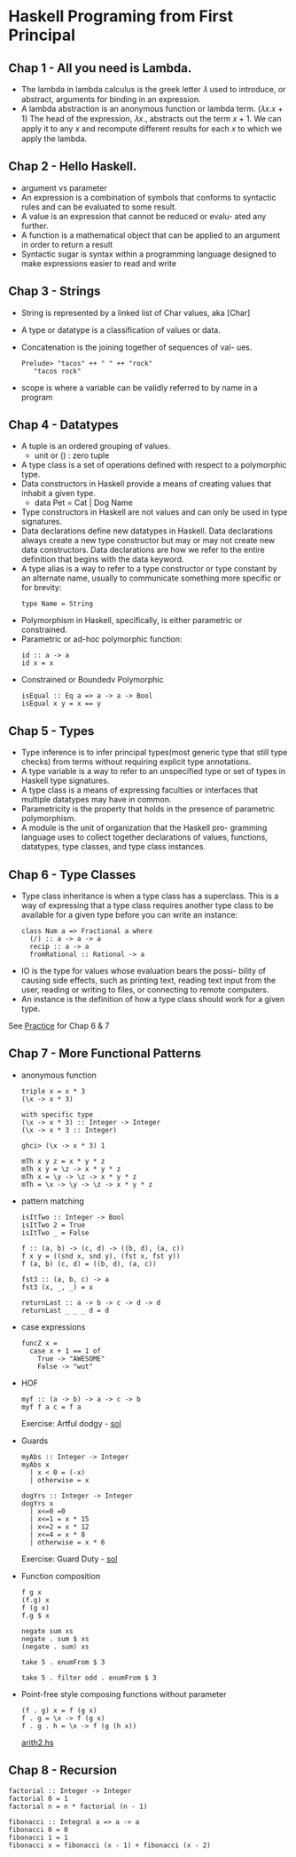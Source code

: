 # Haskell Programing from First Principal

## Chap 1 - All you need is Lambda. 

- The lambda in lambda calculus is the greek letter 𝜆 used to introduce, or abstract, arguments for binding in an expression.
- A lambda abstraction is an anonymous function or lambda term.
(𝜆𝑥.𝑥 + 1)
The head of the expression, 𝜆𝑥., abstracts out the term 𝑥 + 1. We can apply it to any 𝑥 and recompute different results for each 𝑥 to which we apply the lambda.

## Chap 2 - Hello Haskell.
- argument vs parameter
- An expression is a combination of symbols that conforms to syntactic rules and can be evaluated to some result.
- A value is an expression that cannot be reduced or evalu- ated any further. 
- A function is a mathematical object that can be applied to an argument in order to return a result
- Syntactic sugar is syntax within a programming language designed to make expressions easier to read and write

## Chap 3 - Strings
- String is represented by a linked list of Char values, aka [Char]
- A type or datatype is a classification of values or data.
- Concatenation is the joining together of sequences of val- ues.
  ```
  Prelude> "tacos" ++ " " ++ "rock"
     "tacos rock"
  ```

- scope is where a variable can be validly referred to by name in a program

## Chap 4 - Datatypes
- A tuple is an ordered grouping of values.
  - unit or () : zero tuple
- A type class is a set of operations defined with respect to a polymorphic type.
- Data constructors in Haskell provide a means of creating values that inhabit a given type.
  - data Pet = Cat | Dog Name
- Type constructors in Haskell are not values and can only be used in type signatures.
- Data declarations define new datatypes in Haskell. Data declarations always create a new type constructor but may or may not create new data constructors. Data declarations are how we refer to the entire definition that begins with the data keyword.
- A type alias is a way to refer to a type constructor or type constant by an alternate name, usually to communicate something more specific or for brevity:
  ``` 
  type Name = String
  ```
- Polymorphism in Haskell, specifically, is either parametric or constrained. 
- Parametric or ad-hoc polymorphic function:
  ```
  id :: a -> a
  id x = x

- Constrained or Boundedv Polymorphic
  ```
  isEqual :: Eq a => a -> a -> Bool 
  isEqual x y = x == y

## Chap 5 - Types
- Type inference is to infer principal types(most generic type that still type checks) from terms without requiring explicit type annotations.
- A type variable is a way to refer to an unspecified type or set of types in Haskell type signatures.
- A type class is a means of expressing faculties or interfaces that multiple datatypes may have in common. 
- Parametricity is the property that holds in the presence of parametric polymorphism. 
- A module is the unit of organization that the Haskell pro- gramming language uses to collect together declarations of values, functions, datatypes, type classes, and type class instances.

## Chap 6 - Type Classes
- Type class inheritance is when a type class has a superclass. This is a way of expressing that a type class requires another type class to be available for a given type before you can write an instance:
  ```
  class Num a => Fractional a where 
    (/) :: a -> a -> a
    recip :: a -> a
    fromRational :: Rational -> a

- IO is the type for values whose evaluation bears the possi- bility of causing side effects, such as printing text, reading text input from the user, reading or writing to files, or connecting to remote computers. 
- An instance is the definition of how a type class should work for a given type.

See [Practice](../practice/typeCheck) for Chap 6 & 7

## Chap 7 - More Functional Patterns
- anonymous function
  ```
  triple x = x * 3
  (\x -> x * 3)

  with specific type
  (\x -> x * 3) :: Integer -> Integer
  (\x -> x * 3 :: Integer)

  ghci> (\x -> x * 3) 1

  mTh x y z = x * y * z
  mTh x y = \z -> x * y * z
  mTh x = \y -> \z -> x * y * z
  mTh = \x -> \y -> \z -> x * y * z

  ```
  
- pattern matching
  ```
  isItTwo :: Integer -> Bool
  isItTwo 2 = True
  isItTwo _ = False

  f :: (a, b) -> (c, d) -> ((b, d), (a, c)) 
  f x y = ((snd x, snd y), (fst x, fst y))
  f (a, b) (c, d) = ((b, d), (a, c))

  fst3 :: (a, b, c) -> a
  fst3 (x, _, _) = x

  returnLast :: a -> b -> c -> d -> d 
  returnLast _ _ _ d = d

  ```
- case expressions
  ```
  funcZ x =
    case x + 1 == 1 of
      True -> "AWESOME" 
      False -> "wut"
  ```

- HOF
  ```
  myf :: (a -> b) -> a -> c -> b
  myf f a c = f a
  ```

  Exercise: Artful dodgy - [sol](./ch7/artfulDodgy.hs)

- Guards
  ```
  myAbs :: Integer -> Integer 
  myAbs x
    | x < 0 = (-x) 
    | otherwise = x

  dogYrs :: Integer -> Integer 
  dogYrs x
    | x<=0 =0
    | x<=1 = x * 15
    | x<=2 = x * 12
    | x<=4 = x * 8
    | otherwise = x * 6
  ```

  Exercise: Guard Duty - [sol](./ch7/guardDuty.hs)

- Function composition
  ```
  f g x
  (f.g) x
  f (g x)
  f.g $ x

  negate sum xs
  negate . sum $ xs
  (negate . sum) xs

  take 5 . enumFrom $ 3

  take 5 . filter odd . enumFrom $ 3 

  ```

- Point-free style
  composing functions without parameter
  ``` 
  (f . g) x = f (g x)
  f . g = \x -> f (g x)
  f . g . h = \x -> f (g (h x))

  ```
  [arith2.hs](./ch7/arith2.hs)

## Chap 8 - Recursion
  ```
  factorial :: Integer -> Integer 
  factorial 0 = 1
  factorial n = n * factorial (n - 1)

  fibonacci :: Integral a => a -> a 
  fibonacci 0 = 0
  fibonacci 1 = 1
  fibonacci x = fibonacci (x - 1) + fibonacci (x - 2)
  ```




